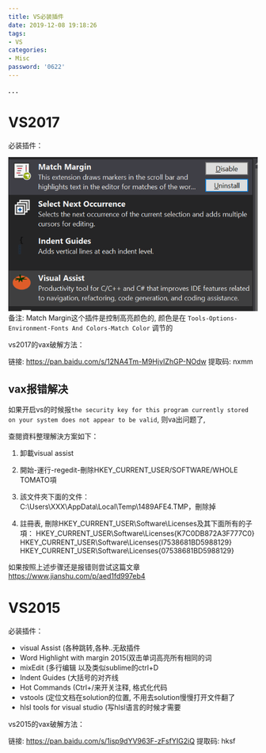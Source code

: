 ```yaml
---
title: VS必装插件
date: 2019-12-08 19:18:26
tags:
- VS
categories:
- Misc
password: '0622'
---
```




**. . .**<!-- more -->

# VS2017

必装插件：

![](/img/vs_install_exts_vax/vs2017_exts.png)
备注: Match Margin这个插件是控制高亮颜色的, 颜色是在 `Tools-Options-Environment-Fonts And Colors-Match Color` 调节的

vs2017的vax破解方法：

链接: https://pan.baidu.com/s/12NA4Tm-M9HjvIZhGP-NOdw 提取码: nxmm 


## vax报错解决

如果开启vs的时候报`the security key for this program currently stored on your system does not appear to be valid`, 则va出问题了, 

查閱資料整理解決方案如下：

1. 卸載visual assist

2. 開始-運行-regedit-刪除HKEY_CURRENT_USER/SOFTWARE/WHOLE TOMATO項

3. 該文件夾下面的文件： C:\Users\XXX\AppData\Local\Temp\1489AFE4.TMP，刪除掉

4. 註冊表, 刪除HKEY_CURRENT_USER\Software\Licenses及其下面所有的子項：
HKEY_CURRENT_USER\Software\Licenses\{K7C0DB872A3F777C0}
HKEY_CURRENT_USER\Software\Licenses\{I7538681BD5988129}
HKEY_CURRENT_USER\Software\Licenses\{07538681BD5988129}


如果按照上述步骤还是报错则尝试这篇文章 https://www.jianshu.com/p/aed1fd997eb4


# VS2015

必装插件：

- visual Assist (各种跳转,各种..无敌插件
- Word Highlight with margin 2015(双击单词高亮所有相同的词
- mixEdit (多行编辑 以及类似sublime的ctrl+D
- Indent Guides (大括号的对齐线
- Hot Commands (Ctrl+/来开关注释, 格式化代码
- vstools (定位文档在solution的位置, 不用去solution慢慢打开文件翻了
- hlsl tools for visual studio (写hlsl语言的时候才需要

vs2015的vax破解方法：

链接: https://pan.baidu.com/s/1isp9dYV963F-zFsfYIG2iQ 提取码: hksf 

